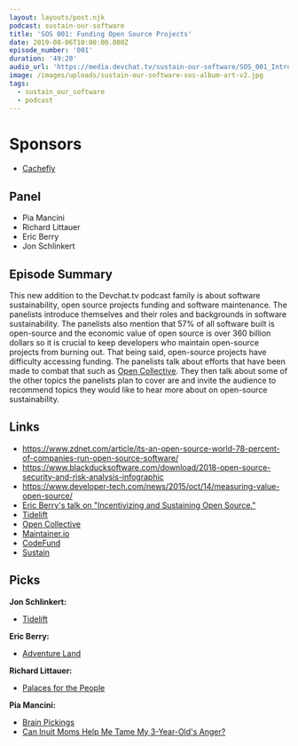 ```yaml
---
layout: layouts/post.njk
podcast: sustain-our-software
title: 'SOS 001: Funding Open Source Projects'
date: 2019-08-06T10:00:00.000Z
episode_number: '001'
duration: '49:20'
audio_url: 'https://media.devchat.tv/sustain-our-software/SOS_001_Introduction.mp3'
image: /images/uploads/sustain-our-software-sos-album-art-v2.jpg
tags:
  - sustain_our_software
  - podcast
---
```

# Sponsors

* [Cachefly](https://www.cachefly.com/)

## Panel

* Pia Mancini
* Richard Littauer
* Eric Berry
* Jon Schlinkert 

## Episode Summary

This new addition to the Devchat.tv podcast family is about software sustainability, open source projects funding  and software maintenance. The panelists introduce themselves and their roles and backgrounds  in software sustainability. The panelists also mention that 57% of all software built is open-source and the economic value of open source is over 360 billion dollars so it is crucial to keep developers who maintain open-source projects from burning out. That being said, open-source projects have difficulty accessing funding. The panelists talk about efforts that have been made to combat that such as [Open Collective](https://opencollective.com/). They then talk about some of the other topics the panelists plan to cover are and invite the audience to recommend topics they would like to hear more about on open-source sustainability.

## Links

* <https://www.zdnet.com/article/its-an-open-source-world-78-percent-of-companies-run-open-source-software/>
* <https://www.blackducksoftware.com/download/2018-open-source-security-and-risk-analysis-infographic>
* <https://www.developer-tech.com/news/2015/oct/14/measuring-value-open-source/>
* [Eric Berry's talk on "Incentivizing and Sustaining Open Source."](<Eric Berry sharing a talk on "Incentivizing and Sustaining Open Source.">)
* [Tidelift](https://tidelift.com/)
* [Open Collective](https://opencollective.com/)
* [Maintainer.io](https://maintainer.io/)
* [CodeFund](https://codefund.io/)
* [Sustain](https://discourse.sustainoss.org/)

## Picks

**Jon Schlinkert:**

* [Tidelift](https://tidelift.com/)

**Eric Berry:**

* [Adventure Land](https://adventure.land)

**Richard Littauer:**

* [Palaces for the People](https://99percentinvisible.org/episode/palaces-for-the-people/)

**Pia Mancini:**

* [Brain Pickings](https://www.brainpickings.org/figuring/)
* [Can Inuit Moms Help Me Tame My 3-Year-Old's Anger?](https://www.npr.org/sections/goatsandsoda/2019/03/21/702209976/can-inuit-moms-help-me-tame-my-3-year-olds-ange)
